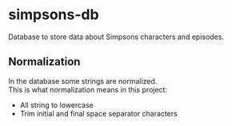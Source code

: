 # simpsons-db

Database to store data about Simpsons characters and episodes.

## Normalization

In the database some strings are normalized.  
This is what normalization means in this project:

- All string to lowercase
- Trim initial and final space separator characters
